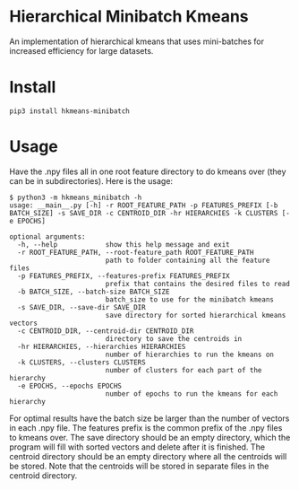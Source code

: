 # Hierarchical Minibatch Kmeans
An implementation of hierarchical kmeans that uses mini-batches for increased efficiency for large datasets.


# Install
```
pip3 install hkmeans-minibatch
```

# Usage
Have the .npy files all in one root feature directory to do kmeans over (they can be in subdirectories). Here is the usage:

```
$ python3 -m hkmeans_minibatch -h
usage: __main__.py [-h] -r ROOT_FEATURE_PATH -p FEATURES_PREFIX [-b BATCH_SIZE] -s SAVE_DIR -c CENTROID_DIR -hr HIERARCHIES -k CLUSTERS [-e EPOCHS]

optional arguments:
  -h, --help            show this help message and exit
  -r ROOT_FEATURE_PATH, --root-feature_path ROOT_FEATURE_PATH
                        path to folder containing all the feature files
  -p FEATURES_PREFIX, --features-prefix FEATURES_PREFIX
                        prefix that contains the desired files to read
  -b BATCH_SIZE, --batch-size BATCH_SIZE
                        batch_size to use for the minibatch kmeans
  -s SAVE_DIR, --save-dir SAVE_DIR
                        save directory for sorted hierarchical kmeans vectors
  -c CENTROID_DIR, --centroid-dir CENTROID_DIR
                        directory to save the centroids in
  -hr HIERARCHIES, --hierarchies HIERARCHIES
                        number of hierarchies to run the kmeans on
  -k CLUSTERS, --clusters CLUSTERS
                        number of clusters for each part of the hierarchy
  -e EPOCHS, --epochs EPOCHS
                        number of epochs to run the kmeans for each hierarchy
```

For optimal results have the batch size be larger than the number of vectors in each .npy file. The features prefix is the common prefix of the .npy files to kmeans over. The save directory should be an empty directory, which the program will fill with sorted vectors and delete after it is finished. The centroid directory should be an empty directory where all the centroids will be stored. Note that the centroids will be stored in separate files in the centroid directory.

